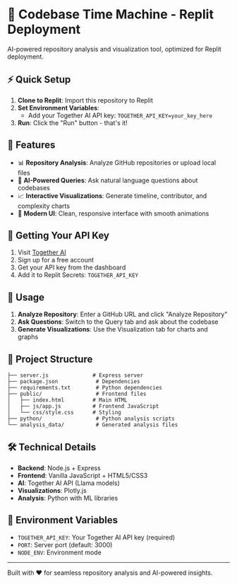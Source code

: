 # 🚀 Codebase Time Machine - Replit Deployment

AI-powered repository analysis and visualization tool, optimized for Replit deployment.

## ⚡ Quick Setup

1. **Clone to Replit**: Import this repository to Replit
2. **Set Environment Variables**: 
   - Add your Together AI API key: `TOGETHER_API_KEY=your_key_here`
3. **Run**: Click the "Run" button - that's it!

## 🎯 Features

- 📊 **Repository Analysis**: Analyze GitHub repositories or upload local files
- 🤖 **AI-Powered Queries**: Ask natural language questions about codebases  
- 📈 **Interactive Visualizations**: Generate timeline, contributor, and complexity charts
- 🎨 **Modern UI**: Clean, responsive interface with smooth animations

## 🔧 Getting Your API Key

1. Visit [Together AI](https://api.together.ai/)
2. Sign up for a free account
3. Get your API key from the dashboard
4. Add it to Replit Secrets: `TOGETHER_API_KEY`

## 🚀 Usage

1. **Analyze Repository**: Enter a GitHub URL and click "Analyze Repository"
2. **Ask Questions**: Switch to the Query tab and ask about the codebase
3. **Generate Visualizations**: Use the Visualization tab for charts and graphs

## 📁 Project Structure

```
├── server.js              # Express server
├── package.json            # Dependencies
├── requirements.txt        # Python dependencies
├── public/                 # Frontend files
│   ├── index.html         # Main HTML
│   ├── js/app.js          # Frontend JavaScript
│   └── css/style.css      # Styling
├── python/                 # Python analysis scripts
└── analysis_data/          # Generated analysis files
```

## 🛠️ Technical Details

- **Backend**: Node.js + Express
- **Frontend**: Vanilla JavaScript + HTML5/CSS3
- **AI**: Together AI API (Llama models)
- **Visualizations**: Plotly.js
- **Analysis**: Python with ML libraries

## 📝 Environment Variables

- `TOGETHER_API_KEY`: Your Together AI API key (required)
- `PORT`: Server port (default: 3000)
- `NODE_ENV`: Environment mode

---

Built with ❤️ for seamless repository analysis and AI-powered insights.
